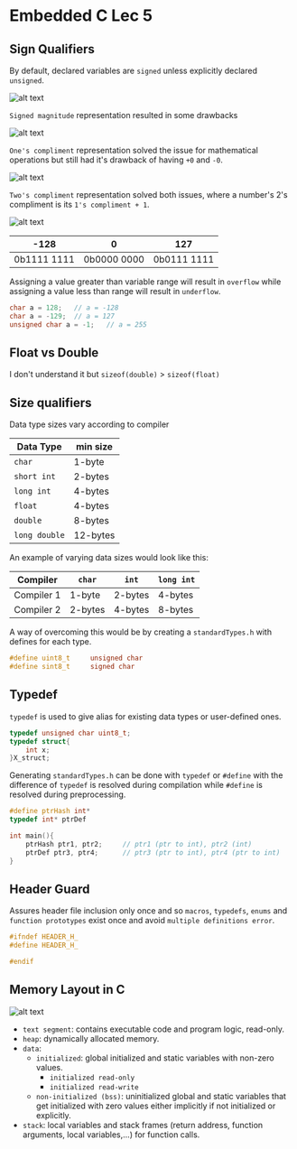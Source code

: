 # Embedded C Lec 5

## Sign Qualifiers

By default, declared variables are `signed` unless explicitly declared `unsigned`.

![alt text](image-12.png)

`Signed magnitude` representation resulted in some drawbacks

![alt text](image-13.png)

`One's compliment` representation solved the issue for mathematical operations but still had it's drawback of having `+0` and `-0`.

![alt text](image-14.png)

`Two's compliment` representation solved both issues, where a number's 2's compliment is its `1's compliment + 1`.

![alt text](image-15.png)

-128 | 0 | 127
---------|----------|---------
 0b1111 1111 | 0b0000 0000 | 0b0111 1111

Assigning a value greater than variable range will result in `overflow` while assigning a value less than range will result in `underflow`.

```c
char a = 128;   // a = -128
char a = -129;  // a = 127
unsigned char a = -1;   // a = 255
```

## Float vs Double

I don't understand it but `sizeof(double)` > `sizeof(float)`

## Size qualifiers

Data type sizes vary according to compiler

Data Type | min size
---------|----------
`char`| 1-byte
`short int`| 2-bytes
`long int`| 4-bytes
`float`| 4-bytes
`double`| 8-bytes
`long double`| 12-bytes

An example of varying data sizes would look like this:

Compiler | `char` | `int` | `long int`
---------|----------|---------|---------
Compiler 1 | 1-byte | 2-bytes | 4-bytes
Compiler 2 | 2-bytes | 4-bytes | 8-bytes

A way of overcoming this would be by creating a `standardTypes.h` with defines for each type.

```c
#define uint8_t     unsigned char
#define sint8_t     signed char
```

## Typedef

`typedef` is used to give alias for existing data types or user-defined ones.

```c
typedef unsigned char uint8_t;
typedef struct{
    int x;
}X_struct;
```

Generating `standardTypes.h` can be done with `typedef` or `#define` with the difference of `typedef` is resolved during compilation while `#define` is resolved during preprocessing.

```c
#define ptrHash int*
typedef int* ptrDef

int main(){
    ptrHash ptr1, ptr2;     // ptr1 (ptr to int), ptr2 (int)
    ptrDef ptr3, ptr4;      // ptr3 (ptr to int), ptr4 (ptr to int)
}
```

## Header Guard

Assures header file inclusion only once and so `macros`, `typedefs`, `enums` and `function prototypes` exist once and avoid `multiple definitions error`.

```c
#ifndef HEADER_H_
#define HEADER_H_

#endif
```

## Memory Layout in C

![alt text](image-16.png)

- `text segment`: contains executable code and program logic, read-only.
- `heap`: dynamically allocated memory.
- `data`:
  - `initialized`: global initialized and static variables with non-zero values.
    - `initialized read-only`
    - `initialized read-write`
  - `non-initialized (bss)`: uninitialized global and static variables that get initialized with zero values either implicitly if not initialized or explicitly.
- `stack`: local variables and stack frames (return address, function arguments, local variables,...) for function calls.
